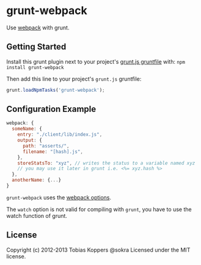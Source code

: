 # grunt-webpack

Use [webpack](https://github.com/webpack/webpack) with grunt.

## Getting Started
Install this grunt plugin next to your project's [grunt.js gruntfile](https://github.com/cowboy/grunt/blob/master/docs/getting_started.md) with: `npm install grunt-webpack`

Then add this line to your project's `grunt.js` gruntfile:

```javascript
grunt.loadNpmTasks('grunt-webpack');
```

## Configuration Example

``` javascript
webpack: {
  someName: {
    entry: "./client/lib/index.js",
    output: {
	  path: "asserts/",
	  filename: "[hash].js",
	},
    storeStatsTo: "xyz", // writes the status to a variable named xyz
    // you may use it later in grunt i.e. <%= xyz.hash %>
  },
  anotherName: {...}
}
```

`grunt-webpack` uses the [webpack options](https://github.com/webpack/docs/wiki/webpack-options).

The `watch` option is not valid for compiling with `grunt`, you have to use the watch function of grunt.

## License
Copyright (c) 2012-2013 Tobias Koppers @sokra
Licensed under the MIT license.

